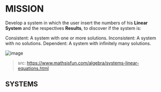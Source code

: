 # MISSION
Develop a system in which the user insert the numbers of his **Linear System** and the respectives **Results**, to discover if the system is:

Consistent: A system with one or more solutions.
Inconsistent: A system with no solutions.
Dependent: A system with infinitely many solutions.

![image](https://github.com/MonRaes/Matrizes-em-Python/assets/130837443/f4bbdc56-08c7-4bfa-b431-b447339948d8)
> src: https://www.mathsisfun.com/algebra/systems-linear-equations.html

## SYSTEMS

